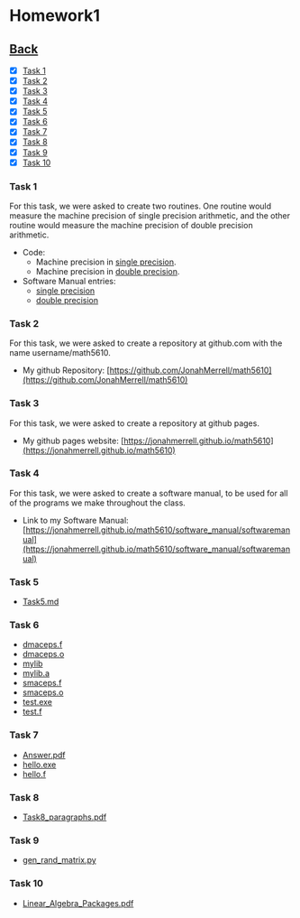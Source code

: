 # Homework1<br>

## [Back](../)

- [x] [Task 1](#task-1)
- [x] [Task 2](#task-2)
- [x] [Task 3](#task-3)
- [x] [Task 4](#task-4)
- [x] [Task 5](#task-5)
- [x] [Task 6](#task-6)
- [x] [Task 7](#task-7)
- [x] [Task 8](#task-8)
- [x] [Task 9](#task-9)
- [x] [Task 10](#task-10)

### Task 1
For this task, we were asked to create two routines. One routine would measure the machine
precision of single precision arithmetic, and the other routine would measure the machine
precision of double precision arithmetic.

- Code:
  - Machine precision in [single precision](Task1/smaceps.py).
  - Machine precision in [double precision](Task1/dmaceps.py). 
- Software Manual entries:
  - [single precision](../software_manual/smaceps/smaceps.md)
  - [double precision](../software_manual/dmaceps/dmaceps.md)

### Task 2
For this task, we were asked to create a repository at github.com with the name username/math5610.

- My github Repository: [https://github.com/JonahMerrell/math5610](https://github.com/JonahMerrell/math5610)

### Task 3
For this task, we were asked to create a repository at github pages.

- My github pages website: [https://jonahmerrell.github.io/math5610](https://jonahmerrell.github.io/math5610)

### Task 4
For this task, we were asked to create a software manual, to be used for all of the programs we make throughout the class.

- Link to my Software Manual: [https://jonahmerrell.github.io/math5610/software_manual/softwaremanual](https://jonahmerrell.github.io/math5610/software_manual/softwaremanual)

### Task 5
- [Task5.md](Task5/Task5.md)

### Task 6
- [dmaceps.f](Task6/dmaceps.f)
- [dmaceps.o](Task6/dmaceps.o)
- [mylib](Task6/mylib)
- [mylib.a](Task6/mylib.a)
- [smaceps.f](Task6/smaceps.f)
- [smaceps.o](Task6/smaceps.o)
- [test.exe](Task6/test.exe)
- [test.f](Task6/test.f)

### Task 7
- [Answer.pdf](Task7/Answer.pdf)
- [hello.exe](Task7/hello.exe)
- [hello.f](Task7/hello.f)

### Task 8
- [Task8_paragraphs.pdf](Task8/Answer.pdf)

### Task 9
- [gen_rand_matrix.py](Task9/gen_rand_matrix.py)

### Task 10
- [Linear_Algebra_Packages.pdf](Task10/Linear_Algebra_Packages.pdf)
